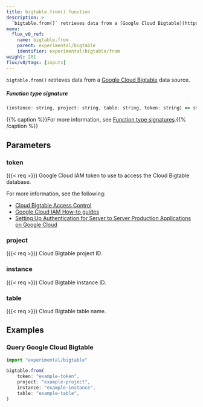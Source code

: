 ```yaml
---
title: bigtable.from() function
description: >
  `bigtable.from()` retrieves data from a [Google Cloud Bigtable](https://cloud.google.com/bigtable/) data source.
menu:
  flux_v0_ref:
    name: bigtable.from
    parent: experimental/bigtable
    identifier: experimental/bigtable/from
weight: 201
flux/v0/tags: [inputs]
---
```


<!------------------------------------------------------------------------------

IMPORTANT: This page was generated from comments in the Flux source code. Any
edits made directly to this page will be overwritten the next time the
documentation is generated. 

To make updates to this documentation, update the function comments above the
function definition in the Flux source code:

https://github.com/influxdata/flux/blob/master/stdlib/experimental/bigtable/bigtable.flux#L42-L44

Contributing to Flux: https://github.com/influxdata/flux#contributing
Fluxdoc syntax: https://github.com/influxdata/flux/blob/master/docs/fluxdoc.md

------------------------------------------------------------------------------->

`bigtable.from()` retrieves data from a [Google Cloud Bigtable](https://cloud.google.com/bigtable/) data source.



##### Function type signature

```js
(instance: string, project: string, table: string, token: string) => stream[A] where A: Record
```

{{% caption %}}For more information, see [Function type signatures](/flux/v0/function-type-signatures/).{{% /caption %}}

## Parameters

### token
({{< req >}})
Google Cloud IAM token to use to access the Cloud Bigtable database.

For more information, see the following:
- [Cloud Bigtable Access Control](https://cloud.google.com/bigtable/docs/access-control)
- [Google Cloud IAM How-to guides](https://cloud.google.com/iam/docs/how-to)
- [Setting Up Authentication for Server to Server Production Applications on Google Cloud](https://cloud.google.com/docs/authentication/production)

### project
({{< req >}})
Cloud Bigtable project ID.



### instance
({{< req >}})
Cloud Bigtable instance ID.



### table
({{< req >}})
Cloud Bigtable table name.




## Examples

### Query Google Cloud Bigtable

```js
import "experimental/bigtable"

bigtable.from(
    token: "example-token",
    project: "example-project",
    instance: "example-instance",
    table: "example-table",
)

```

